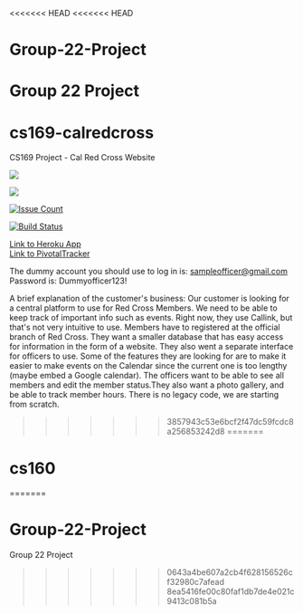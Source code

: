 <<<<<<< HEAD
<<<<<<< HEAD
# Group-22-Project
Group 22 Project
=======
# cs169-calredcross
CS169 Project - Cal Red Cross Website 


<a href="https://codeclimate.com/github/hiftekhar/cs169-calredcross"><img src="https://codeclimate.com/github/hiftekhar/cs169-calredcross/badges/gpa.svg" /></a>

<a href="https://codeclimate.com/github/hiftekhar/cs169-calredcross/coverage"><img src="https://codeclimate.com/github/hiftekhar/cs169-calredcross/badges/coverage.svg" /></a>

[![Issue Count](https://codeclimate.com/github/hiftekhar/cs169-calredcross/badges/issue_count.svg)](https://codeclimate.com/github/hiftekhar/cs169-calredcross)

[![Build Status](https://travis-ci.org/hiftekhar/cs169-calredcross.svg?branch=master)](https://travis-ci.org/hiftekhar/cs169-calredcross)

<a href="https://hidden-bastion-94010.herokuapp.com/"><div>Link to Heroku App</div></a>
<a href="https://www.pivotaltracker.com/n/projects/1885881"><div>Link to PivotalTracker</div></a>


The dummy account you should use to log in is: sampleofficer@gmail.com
Password is: Dummyofficer123!


A brief explanation of the customer's business:
Our customer is looking for a central platform to use for Red Cross Members. We
need to be able to keep track of important info such as events. Right now, they
use Callink, but that's not very intuitive to use. Members have to registered at
the official branch of Red Cross. They want a smaller database that has easy
access for information in the form of a website. They also went a separate
interface for officers to use. Some of the features they are looking for are to
make it easier to make events on the Calendar since the current one is too
lengthy (maybe embed a Google calendar). The officers want to be able to see all
members and edit the member status.They also want a photo gallery, and be able
to track member hours. There is no legacy code, we are starting from scratch.



>>>>>>> 3857943c53e6bcf2f47dc59fcdc8a256853242d8
=======
# cs160
=======
# Group-22-Project
Group 22 Project
>>>>>>> 0643a4be607a2cb4f628156526cf32980c7afead
>>>>>>> 8ea5416fe00c80faf1db7de4e021c9413c081b5a
